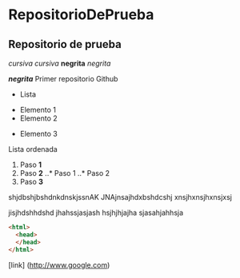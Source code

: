 # RepositorioDePrueba
## Repositorio de prueba
*cursiva* _cursiva_
**negrita** _negrita_

**_negrita_**
Primer repositorio Github

* Lista
+ Elemento 1
+ Elemento 2
* Elemento 3

Lista ordenada
1. Paso **1**
2. Paso **2**
..* Paso 1
..* Paso 2
3.  Paso **3**

shjdbshjbshdnkdnskjssnAK JNAjnsajhdxbshdcshj xnsjhxnsjhxnsjxsj

jisjhdshhdshd  jhahssjasjash hsjhjhjajha sjasahjahhsja

```html
<html>
  <head>
  </head>
</html>
```
[link] (http://www.google.com)
